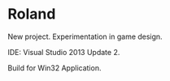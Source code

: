 Roland
======

New project. Experimentation in game design.

IDE: Visual Studio 2013 Update 2.

Build for Win32 Application.
